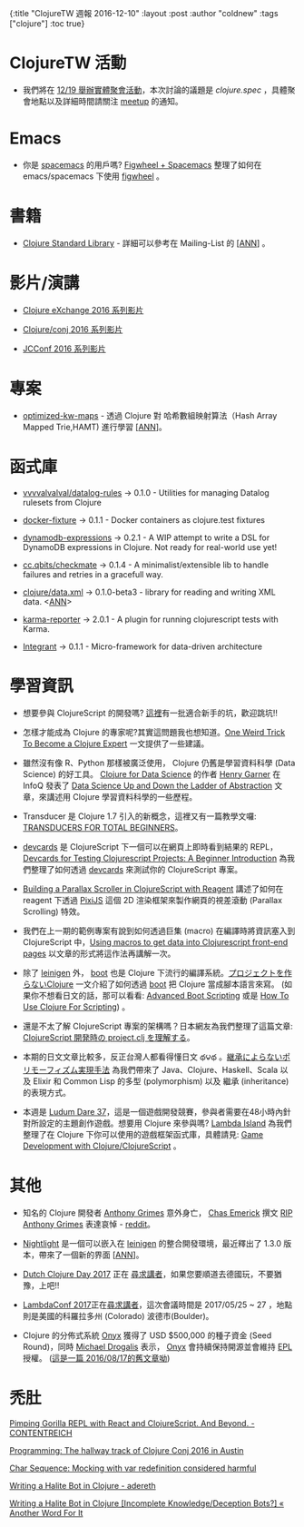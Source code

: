 {:title "ClojureTW 週報 2016-12-10"
 :layout :post
 :author "coldnew"
 :tags  ["clojure"]
 :toc true}

# ClojureTW 活動

* 我們將在 [12/19 舉辦實體聚會活動](https://www.meetup.com/Clojure-tw/events/235951132/)，本次討論的議題是 *clojure.spec* ，具體聚會地點以及詳細時間請關注 [meetup](https://www.meetup.com/Clojure-tw/events/235951132/) 的通知。

# Emacs

* 你是 [spacemacs](http://spacemacs.org/) 的用戶嗎? [Figwheel + Spacemacs](https://paultopia.github.io/posts-output/figwheel-emacs/) 整理了如何在 emacs/spacemacs 下使用 [figwheel](https://github.com/bhauman/lein-figwheel) 。

# 書籍

* [Clojure Standard Library](https://www.manning.com/books/clojure-standard-library) - 詳細可以參考在 Mailing-List 的 [[ANN](https://groups.google.com/d/msg/clojure/78l5u8oZiNA/lDs4hwmVDQAJ)] 。

# 影片/演講

* [Clojure eXchange 2016 系列影片](https://skillsmatter.com/conferences/7430-clojure-exchange-2016#skillscasts)

* [Clojure/conj 2016 系列影片](https://www.youtube.com/playlist?list=PLZdCLR02grLofiMKo0bCeLHZC0_2rpqsz)

* [JCConf 2016 系列影片](http://jcconf.tw/2016/schedule-1.html)

# 專案

* [optimized-kw-maps](https://github.com/frenchy64/optimized-kw-maps) - 透過 Clojure 對 哈希數組映射算法（Hash Array Mapped Trie,HAMT) 進行學習 [[ANN](https://groups.google.com/forum/#!msg/clojure/CdeNTbeFXHU/xqzLpGhQDQAJ)]。

# 函式庫

* [vvvvalvalval/datalog-rules](https://github.com/vvvvalvalval/datalog-rules) -> 0.1.0 - Utilities for managing Datalog rulesets from Clojure

* [docker-fixture](https://github.com/brabster/docker-fixture) -> 0.1.1 - Docker containers as clojure.test fixtures

* [dynamodb-expressions](https://github.com/brabster/dynamodb-expressions) -> 0.2.1 - A WIP attempt to write a DSL for DynamoDB expressions in Clojure. Not ready for real-world use yet!

* [cc.qbits/checkmate](https://github.com/mpenet/checkmate) -> 0.1.4 - A minimalist/extensible lib to handle failures and retries in a gracefull way.

* [clojure/data.xml](https://github.com/clojure/data.xml) -> 0.1.0-beta3 -  library for reading and writing XML data. <[ANN](https://groups.google.com/d/msg/clojure/52XaQK9ppWY/Aavo54zuDAAJ)>

* [karma-reporter](https://github.com/honzabrecka/karma-reporter) -> 2.0.1 - A plugin for running clojurescript tests with Karma.

* [Integrant](https://github.com/weavejester/integrant) -> 0.1.1 - Micro-framework for data-driven architecture

# 學習資訊

* 想要參與 ClojureScript 的開發嗎? [這裡](http://dev.clojure.org/jira/secure/IssueNavigator.jspa?mode=hide&requestId=10616)有一批適合新手的坑，歡迎跳坑!!

* 怎樣才能成為 Clojure 的專家呢?其實這問題我也想知道。[One Weird Trick To Become a Clojure Expert](http://realworldclojure.com/one-weird-trick/) 一文提供了一些建議。

* 雖然沒有像 R、Python 那樣被廣泛使用， Clojure 仍舊是學習資料科學 (Data Science) 的好工具。 [Clojure for Data Science](https://www.amazon.com/Clojure-Data-Science-Henry-Garner/dp/1784397180/) 的作者 [Henry Garner](https://twitter.com/henrygarner) 在 InfoQ 發表了 [Data Science Up and Down the Ladder of Abstraction](https://www.infoq.com/articles/data-science-abstraction) 文章，來講述用 Clojure 學習資料科學的一些歷程。

* Transducer 是 Clojure 1.7 引入的新概念，這裡又有一篇教學文囉: [TRANSDUCERS FOR TOTAL BEGINNERS](https://paultopia.github.io/posts-output/basic-transducers/)。

* [devcards](https://github.com/bhauman/devcards) 是 ClojureScript 下一個可以在網頁上即時看到結果的 REPL， [Devcards for Testing Clojurescript Projects: A Beginner Introduction](https://paultopia.github.io/posts-output/devcards-testing/) 為我們整理了如何透過 [devcards](https://github.com/bhauman/devcards) 來測試你的 ClojureScript 專案。

* [Building a Parallax Scroller in ClojureScript with Reagent](http://www.jmaythings.com/2016/11-13-reagent-pixi-scroller.html) 講述了如何在 reagent 下透過 [PixiJS](http://www.pixijs.com/) 這個 2D 渲染框架來製作網頁的視差滾動 (Parallax Scrolling) 特效。

* 我們在上一期的範例專案有說到如何透過巨集 (macro) 在編譯時將資訊塞入到 ClojureScript 中，[Using macros to get data into Clojurescript front-end pages](https://paultopia.github.io/posts-output/cljs-macro-data/) 以文章的形式將這作法再講解一次。  

* 除了 [leinigen](http://leiningen.org/) 外， [boot](http://boot-clj.com) 也是 Clojure 下流行的編譯系統。[プロジェクトを作らないClojure](http://qiita.com/ihuku/items/6daadf48328926bafbde) 一文介紹了如何透過 [boot](http://boot-clj.com) 把 Clojure 當成腳本語言來寫。 (如果你不想看日文的話，那可以看看: [Advanced Boot Scripting](https://lionfacelemonface.wordpress.com/2015/04/11/advanced-boot-scripting/) 或是 [How To Use Clojure For Scripting](http://asimjalis.github.io/blog/2016/12/07/clojure-for-scripting.html)) 。
* 還是不太了解 ClojureScript 專案的架構嗎？日本網友為我們整理了這篇文章: [ClojureScript 開発時の project.clj を理解する](http://qiita.com/ponkore/items/ea91e8b5b952a89a64f2)。

* 本期的日文文章比較多，反正台灣人都看得懂日文 థ౪థ 。[継承によらないポリモーフィズム実現手法](http://qiita.com/lagenorhynque/items/389679018aafaabd2d24) 為我們帶來了 Java、Clojure、Haskell、Scala 以及 Elixir 和 Common Lisp 的多型 (polymorphism) 以及 繼承 (inheritance) 的表現方式。

* 本週是 [Ludum Dare 37](https://ldjam.com/)，這是一個遊戲開發競賽，參與者需要在48小時內針對所設定的主題創作遊戲。想要用 Clojure 來參與嗎? [Lambda Island](https://lambdaisland.com) 為我們整理了在 Clojure 下你可以使用的遊戲框架函式庫，具體請見: 
[Game Development with Clojure/ClojureScript](https://lambdaisland.com/blog/08-12-2016-game-development-with-clojure-clojurescript) 。

# 其他

* 知名的 Clojure 開發者 [Anthony Grimes](https://github.com/Raynes) 意外身亡， [Chas Emerick](https://github.com/bbatsov) 撰文 [RIP Anthony Grimes](https://cemerick.com/2016/12/07/rip-anthony-grimes/) 表達哀悼 - [reddit](https://www.reddit.com/r/Clojure/comments/5gyyxw/clojure_open_source_contributor_anthony_grimes/)。

* [Nightlight](https://sekao.net/nightlight/) 是一個可以嵌入在 [leinigen](http://leiningen.org) 的整合開發環境，最近釋出了 1.3.0 版本，帶來了一個新的界面 [[ANN](https://groups.google.com/d/msg/clojure/6fjRKqgnF30/E1u4Gx6GDQAJ)]。

* [Dutch Clojure Day 2017](http://clojuredays.org) 正在 [尋求講者](https://docs.google.com/forms/d/e/1FAIpQLSeQj3EzOYnYPoKrAueoHnETJ_yQpBmx4zrCHPQEgS1RL7P1CA/viewform?c=0&w=1)，如果您要順道去德國玩，不要猶豫，上吧!!

* [LambdaConf 2017](http://lambdaconf.us)正在[尋求講者](https://www.surveymonkey.com/r/lambdaconf-2017-cfp)，這次會議時間是 2017/05/25 ~ 27 ，地點則是美國的科羅拉多州 (Colorado) 波德市(Boulder)。

* Clojure 的分佈式系統 [Onyx](https://ww.onyxplatform.org) 獲得了 USD $500,000 的種子資金 (Seed Round)，同時 [Michael Drogalis](https://github.com/MichaelDrogalis) 表示， [Onyx](https://ww.onyxplatform.org) 會持續保持開源並會維持 [EPL](https://en.wikipedia.org/wiki/Eclipse_Public_License) 授權。 ([這是一篇 2016/08/17的舊文章呦](http://www.onyxplatform.org/jekyll/update/2016/08/17/Funding.html))

# 禿肚
[Pimping Gorilla REPL with React and ClojureScript. And Beyond. - CONTENTREICH](https://www.contentreich.de/pimping-gorilla-repl-with-react-clojurescript-and-beyond)

[Programming: The hallway track of Clojure Conj 2016 in Austin](http://timothypratley.blogspot.tw/2016/12/the-hallway-track-of-clojure-conj-2016.html)


[Char Sequence: Mocking with var redefinition considered harmful](http://charsequence.blogspot.tw/2016/12/mocking-with-var-redefinition.html)

[Writing a Halite Bot in Clojure - adereth](http://adereth.github.io/blog/2016/12/06/writing-a-halite-bot-in-clojure/)

[Writing a Halite Bot in Clojure [Incomplete Knowledge/Deception Bots?] « Another Word For It](http://tm.durusau.net/?p=72926)


